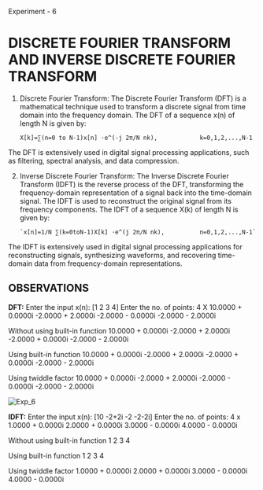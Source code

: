 Experiment - 6

# DISCRETE FOURIER TRANSFORM AND INVERSE DISCRETE FOURIER TRANSFORM

1. Discrete Fourier Transform:
The Discrete Fourier Transform (DFT) is a mathematical technique used to transform a discrete signal
from time domain into the frequency domain.
The DFT of a sequence x(n) of length N is given by:

    `X[k]=∑(n=0 to N-1)x[n] ⋅e^(-j 2π/N nk),            k=0,1,2,...,N-1`

The DFT is extensively used in digital signal processing applications, such as filtering, spectral analysis,
and data compression.

2. Inverse Discrete Fourier Transform:
The Inverse Discrete Fourier Transform (IDFT) is the reverse process of the DFT, transforming the
frequency-domain representation of a signal back into the time-domain signal. The IDFT is used to
reconstruct the original signal from its frequency components.
The IDFT of a sequence X(k) of length N is given by:

       `x[n]=1/N ∑(k=0toN-1)X[k] ⋅e^(j 2π/N nk),          n=0,1,2,...,N-1`

The IDFT is extensively used in digital signal processing applications for reconstructing signals, 
synthesizing waveforms, and recovering time-domain data from frequency-domain representations.

## OBSERVATIONS

**DFT:**
Enter the input x(n): [1 2 3 4]
Enter the no. of points: 4
X
  10.0000 + 0.0000i
  -2.0000 + 2.0000i
  -2.0000 - 0.0000i
  -2.0000 - 2.0000i

Without using built-in function
  10.0000 + 0.0000i
  -2.0000 + 2.0000i
  -2.0000 + 0.0000i
  -2.0000 - 2.0000i

Using built-in function
  10.0000 + 0.0000i  -2.0000 + 2.0000i  -2.0000 + 0.0000i  -2.0000 - 2.0000i

Using twiddle factor
  10.0000 + 0.0000i  -2.0000 + 2.0000i  -2.0000 - 0.0000i  -2.0000 - 2.0000i

 
![Exp_6](https://github.com/user-attachments/assets/08b61246-c7b0-4930-8569-fa3a7b1bf6a1)



**IDFT:**
Enter the input x(n): [10 -2+2i -2 -2-2i]
Enter the no. of points: 4
x
   1.0000 + 0.0000i
   2.0000 + 0.0000i
   3.0000 - 0.0000i
   4.0000 - 0.0000i

Without using built-in function
     1
     2
     3
     4

Using built-in function
     1     2     3     4

Using twiddle factor
   1.0000 + 0.0000i   2.0000 + 0.0000i   3.0000 - 0.0000i   4.0000 - 0.0000i



